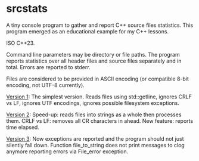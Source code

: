# srcstats
A tiny console program to gather and report C++ source files statistics.
This program emerged as an educational example for my C++ lessons.

ISO C++23.

Command line parameters may be directory or file paths.
The program reports statistics over all header files and source files separately and in total.
Errors are reported to stderr.

Files are considered to be provided in ASCII encoding (or compatible 8-bit encoding, not UTF-8 currently).

[Version 1](https://github.com/kuvshinovdr/srcstats/blob/ea00f46adf40f9704c5b940d06ad1a5a5eab27b5/srcstats.cpp): The simplest version. Reads files using std::getline, ignores CRLF vs LF, ignores UTF encodings, ignores possible filesystem exceptions.

[Version 2](https://github.com/kuvshinovdr/srcstats/blob/34bc9b2a73cb1d1a44bf641e637e02ea4b09d74a/srcstats.cpp): Speed-up: reads files into strings as a whole then processes them. CRLF vs LF: removes all CR characters in ahead. New feature: reports time elapsed.

[Version 3](https://github.com/kuvshinovdr/srcstats/blob/5d85e23bb4811f4f7cb871aae3ed8f0f31ac3c91/srcstats.cpp): Now exceptions are reported and the program should not just silently fall down. Function file_to_string does not print messages to clog anymore reporting errors via File_error exception.
